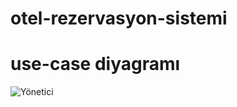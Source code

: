 # otel-rezervasyon-sistemi
# use-case diyagramı 
![Yönetici](https://github.com/user-attachments/assets/585313e5-10a5-473e-99fd-5b5317069bd8)



 
